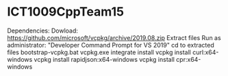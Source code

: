 # ICT1009CppTeam15

Dependencies:
  Dowload: https://github.com/microsoft/vcpkg/archive/2019.08.zip
  Extract files
  Run as administrator: "Developer Command Prompt for VS 2019"
  cd to extracted files
    bootstrap-vcpkg.bat
    vcpkg.exe integrate install
    vcpkg install curl:x64-windows
    vcpkg install rapidjson:x64-windows
    vcpkg install cpr:x64-windows
